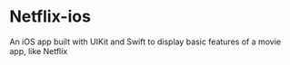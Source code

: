 # Netflix-ios
An iOS app built with UIKit and Swift to display basic features of a movie app, like Netflix
